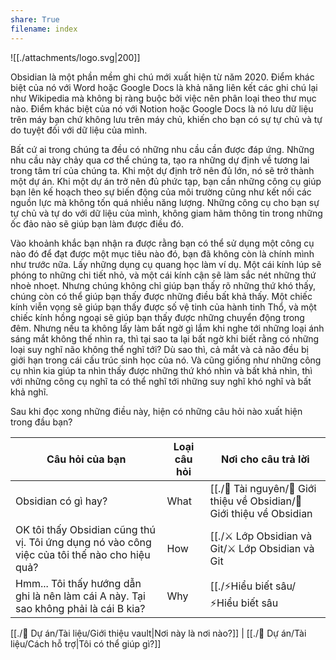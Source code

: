 ```yaml
---  
share: True  
filename: index  
---  
```

    
![[./attachments/logo.svg|200]]  
  
Obsidian là một phần mềm ghi chú mới xuất hiện từ năm 2020. Điểm khác biệt của nó với Word hoặc Google Docs là khả năng liên kết các ghi chú lại như Wikipedia mà không bị ràng buộc bởi việc nên phân loại theo thư mục nào. Điểm khác biệt của nó với Notion hoặc Google Docs là nó lưu dữ liệu trên máy bạn chứ không lưu trên máy chủ, khiến cho bạn có sự tự chủ và tự do tuyệt đối với dữ liệu của mình.    
  
Bất cứ ai trong chúng ta đều có những nhu cầu cần được đáp ứng. Những nhu cầu này chảy qua cơ thể chúng ta, tạo ra những dự định về tương lai trong tâm trí của chúng ta. Khi một dự định trở nên đủ lớn, nó sẽ trở thành một dự án. Khi một dự án trở nên đủ phức tạp, bạn cần những công cụ giúp bạn lên kế hoạch theo sự biến động của môi trường cũng như kết nối các nguồn lực mà không tốn quá nhiều năng lượng. Những công cụ cho bạn sự tự chủ và tự do với dữ liệu của mình, không giam hãm thông tin trong những ốc đảo nào sẽ giúp bạn làm được điều đó.  
    
Vào khoảnh khắc bạn nhận ra được rằng bạn có thể sử dụng một công cụ nào đó để đạt được một mục tiêu nào đó, bạn đã không còn là chính mình như trước nữa. Lấy những dụng cụ quang học làm ví dụ. Một cái kính lúp sẽ phóng to những chi tiết nhỏ, và một cái kính cận sẽ làm sắc nét những thứ nhoè nhoẹt. Nhưng chúng không chỉ giúp bạn thấy rõ những thứ khó thấy, chúng còn có thể giúp bạn thấy được những điều bất khả thấy. Một chiếc kính viễn vọng sẽ giúp bạn thấy được số vệ tinh của hành tinh Thổ, và một chiếc kính hồng ngoại sẽ giúp bạn thấy được những chuyển động trong đêm. Nhưng nếu ta không lấy làm bất ngờ gì lắm khi nghe tới những loại ánh sáng mắt không thế nhìn ra, thì tại sao ta lại bất ngờ khi biết rằng có những loại suy nghĩ não không thể nghĩ tới? Dù sao thì, cả mắt và cả não đều bị giới hạn trong cái cấu trúc sinh học của nó. Và cũng giống như những công cụ nhìn kia giúp ta nhìn thấy được những thứ khó nhìn và bất khả nhìn, thì với những công cụ nghĩ ta có thể nghĩ tới những suy nghĩ khó nghĩ và bất khả nghĩ.   
  
Sau khi đọc xong những điều này, hiện có những câu hỏi nào xuất hiện trong đầu bạn?  
  
| Câu hỏi của bạn                                                                               | Loại câu hỏi | Nơi cho câu trả lời           |  
| --------------------------------------------------------------------------------------------- | ------------ | ----------------------------- |  
| Obsidian có gì hay?                                                                           | What         | [[./📜 Tài nguyên/💎 Giới thiệu về Obsidian/💎 Giới thiệu về Obsidian|💎 Giới thiệu về Obsidian]] |  
| OK tôi thấy Obsidian cũng thú vị. Tôi ứng dụng nó vào công việc của tôi thế nào cho hiệu quả? | How          | [[./⚔️ Lớp Obsidian và Git/⚔️ Lớp Obsidian và Git|⚔️ Lớp Obsidian và Git]]    |  
| Hmm... Tôi thấy hướng dẫn ghi là nên làm cái A này. Tại sao không phải là cái B kia?          | Why          | [[./⚡Hiểu biết sâu/⚡Hiểu biết sâu|⚡Hiểu biết sâu]]           |  
  
  
[[./📐 Dự án/Tài liệu/Giới thiệu vault|Nơi này là nơi nào?]] | [[./📐 Dự án/Tài liệu/Cách hỗ trợ|Tôi có thể giúp gì?]]   
